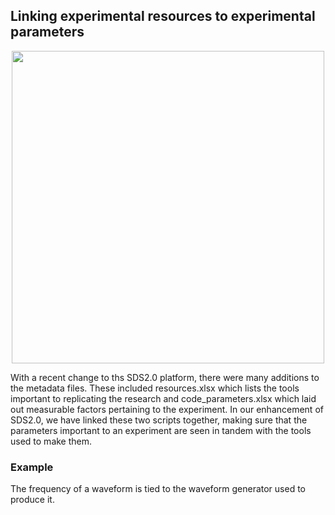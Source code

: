 ## Linking experimental resources to experimental parameters

<p align="center">
  <img width="500" src="https://github.com/SPARC-FAIR-Codeathon/SPARCLifeCycle/blob/main/assets/SDS.jpg">
</p>

With a recent change to ths SDS2.0 platform, there were many additions to the metadata files. These included resources.xlsx which lists the tools important to replicating the research and code_parameters.xlsx which laid out measurable factors pertaining to the experiment. In our enhancement of SDS2.0, we have linked these two scripts together, making sure that the parameters important to an experiment are seen in tandem with the tools used to make them.

### Example

The frequency of a waveform is tied to the waveform generator used to produce it.